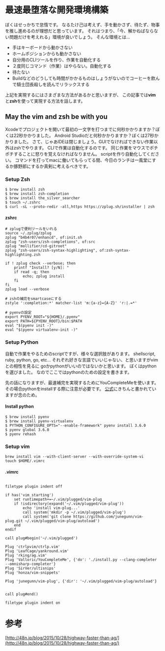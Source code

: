 # 最速最堕落な開発環境構築

ぼくはせっかちで怠惰です。
なるたけ己は考えず、手を動かさず、待たず、物事を推し進めるのが理想だと思っています。
それはつまり、「今、解かねばならない問題だけを考えれる」環境が良いでしょう。
そんな環境とは...

- 手はキーボードから動かさない
- ホームポジションからも動かさない
- 自分用のCLIツールを作り、作業を自動化する
- ２度同じコマンド（作業）はやらない。自動化する
- 待たない
- Buildなどのどうしても時間がかかるものはしょうがないのでコーヒーを飲んで騎士団長殺しを読んでリラックスする

上記を実現するにはさまざまな方法があるかと思いますが、
この記事では**vim**と**zsh**を使って実現する方法を話します。

## May the vim and zsh be with you

Xcodeでプロジェクトを開いて最初の一文字を打つまでに何秒かかりますか？ぼくは22秒かかりました。
Android Studioだと何秒かかりますか？ぼくは27秒かかりました。
さて、じゃあIDEは閉じましょう。GUIでなければできない作業以外はzshでやります。
CLIで作業は自動化するのです。
同じ作業をマウスでポチポチすることに怒りを覚えなければなりません。
scriptを作り自動化してください。
コマンドを打ってmacに働いてもらってる間、今日のランチは一風堂にするか豚野郎にするか真剣に考えるべきです。

### Setup Zsh

```
$ brew install zsh
$ brew install zsh-completion
$ brew install the_silver_searcher
$ touch ~/.zshrc
$ curl -sL --proto-redir -all,https https://zplug.sh/installer | zsh
```

#### zshrc
```
# zplugで便利ツールをいれる
source ~/.zplug/zplug
zplug "b4b4r07/enhancd", of:init.sh
zplug "zsh-users/zsh-completions", of:src
zplug "mollifier/cd-gitroot"
zplug "zsh-users/zsh-syntax-highlighting", of:zsh-syntax-highlighting.zsh

if ! zplug check --verbose; then
    printf "Install? [y/N]: "
    if read -q; then
        echo; zplug install
    fi
fi
zplug load --verbose

# zshの補完をsmartcaseにする
zstyle ':completion:*' matcher-list 'm:{a-z}={A-Z}' 'r:|.=*'

# pyenvの設定
export PYENV_ROOT="${HOME}/.pyenv"
export PATH=${PYENV_ROOT}/bin:$PATH
eval "$(pyenv init -)"
eval "$(pyenv virtualenv-init -)"
```

### Setup Python

自動で作業をやるためのscriptですが、様々な選択肢があります。
shellscript, ruby, python, go, etc...
それぞれ好きな言語でいいじゃない、と思いますがvimとの相性を見るに
goかpythonがいいのではないかと思います。
ぼくはpythonを選びました。
なのでここではpythonのための設定を書きます。

先の話になりますが、最速補完を実現するためにYouCompleteMeを使います。
その場合pythonをinstallする際に注意が必要です。
[公式](https://github.com/Valloric/YouCompleteMe)にきちんと書かれていますが念のため。


#### Install python

```
$ brew install pyenv
$ brew install pyenv-virtualenv
$ PYTHON_CONFIGURE_OPTS="--enable-framework" pyenv install 3.6.0
$ pyenv global 3.6.0
$ pyenv rehash
```

### Setup vim

```
brew install vim --with-client-server --with-override-system-vi
touch $HOME/.vimrc
```

#### .vimrc
```

filetype plugin indent off

if has('vim_starting')
    set runtimepath+=~/.vim/plugged/vim-plug
    if !isdirectory(expand('~/.vim/plugged/vim-plug'))
        echo 'install vim-plug...'
        call system('mkdir -p ~/.vim/plugged/vim-plug')
        call system('git clone https://github.com/junegunn/vim-plug.git ~/.vim/plugged/vim-plug/autoload')
    end
endif

call plug#begin('~/.vim/plugged')

Plug 'ctrlpvim/ctrlp.vim'
Plug 'LeafCage/yankround.vim'
Plug 'rking/ag.vim'
Plug 'Valloric/YouCompleteMe', {'do': './install.py --clang-completer --omnisharp-completer'}
Plug 'SirVer/ultisnips'
Plug 'honza/vim-snippets'

Plug 'junegunn/vim-plug', {'dir': '~/.vim/plugged/vim-plug/autoload'}


call plug#end()

filetype plugin indent on

```



# 参考

[http://48n.jp/blog/2015/10/28/highway-faster-than-ag/](http://48n.jp/blog/2015/10/28/highway-faster-than-ag/)


